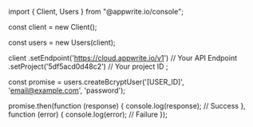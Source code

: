 import { Client,  Users } from "@appwrite.io/console";

const client = new Client();

const users = new Users(client);

client
    .setEndpoint('https://cloud.appwrite.io/v1') // Your API Endpoint
    .setProject('5df5acd0d48c2') // Your project ID
;

const promise = users.createBcryptUser('[USER_ID]', 'email@example.com', 'password');

promise.then(function (response) {
    console.log(response); // Success
}, function (error) {
    console.log(error); // Failure
});